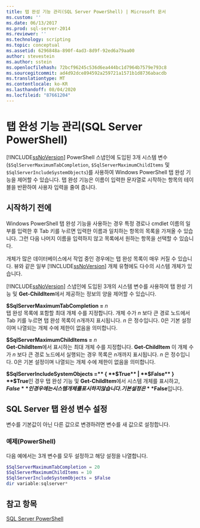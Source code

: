 ```yaml
---
title: 탭 완성 기능 관리(SQL Server PowerShell) | Microsoft 문서
ms.custom: ''
ms.date: 06/13/2017
ms.prod: sql-server-2014
ms.reviewer: ''
ms.technology: scripting
ms.topic: conceptual
ms.assetid: 6296848a-890f-4ad3-8d9f-92ed6a79aa00
author: stevestein
ms.author: sstein
ms.openlocfilehash: 72bcf96245c536d6ea444bc1d7964b7579e793c8
ms.sourcegitcommit: ad4d92dce894592a259721a1571b1d8736abacdb
ms.translationtype: MT
ms.contentlocale: ko-KR
ms.lasthandoff: 08/04/2020
ms.locfileid: "87661204"
---
```

# <a name="manage-tab-completion-sql-server-powershell"></a>탭 완성 기능 관리(SQL Server PowerShell)
  [!INCLUDE[ssNoVersion](../includes/ssnoversion-md.md)] PowerShell 스냅인에 도입된 3개 시스템 변수(`$SqlServerMaximumTabCompletion`, `$SqlServerMaximumChildItems` 및 `$SqlServerIncludeSystemObjects`)를 사용하여 Windows PowerShell 탭 완성 기능을 제어할 수 있습니다. 탭 완성 기능은 이름이 입력한 문자열로 시작하는 항목의 테이블을 반환하여 사용자 입력을 줄여 줍니다.  
  
## <a name="before-you-begin"></a>시작하기 전에  
 Windows PowerShell 탭 완성 기능을 사용하는 경우 특정 경로나 cmdlet 이름의 일부를 입력한 후 Tab 키를 누르면 입력한 이름과 일치하는 항목의 목록을 가져올 수 있습니다. 그런 다음 나머지 이름을 입력하지 않고 목록에서 원하는 항목을 선택할 수 있습니다.  
  
 개체가 많은 데이터베이스에서 작업 중인 경우에는 탭 완성 목록이 매우 커질 수 있습니다. 뷰와 같은 일부 [!INCLUDE[ssNoVersion](../includes/ssnoversion-md.md)] 개체 유형에도 다수의 시스템 개체가 있습니다.  
  
 [!INCLUDE[ssNoVersion](../includes/ssnoversion-md.md)] 스냅인에 도입된 3개의 시스템 변수를 사용하여 탭 완성 기능 및 **Get-ChildItem**에서 제공하는 정보의 양을 제어할 수 있습니다.  
  
 **$SqlServerMaximumTabCompletion =** *n*  
 탭 완성 목록에 포함할 최대 개체 수를 지정합니다. 개체 수가 *n* 보다 큰 경로 노드에서 Tab 키를 누르면 탭 완성 목록이 *n*개까지 표시됩니다. *n* 은 정수입니다. 0은 기본 설정이며 나열되는 개체 수에 제한이 없음을 의미합니다.  
  
 **$SqlServerMaximumChildItems =** *n*  
 **Get-ChildItem**에서 표시하는 최대 개체 수를 지정합니다. **Get-ChildItem** 이 개체 수가 *n* 보다 큰 경로 노드에서 실행되는 경우 목록은 *n*개까지 표시됩니다. *n* 은 정수입니다. 0은 기본 설정이며 나열되는 개체 수에 제한이 없음을 의미합니다.  
  
 **$SqlServerIncludeSystemObjects =** { **$True** | **$False** }  
 **$True**인 경우 탭 완성 기능 및 **Get-ChildItem**에서 시스템 개체를 표시하고, **$False**인 경우에는 시스템 개체를 표시하지 않습니다. 기본 설정은 **$False**입니다.  
  
## <a name="set-the-sql-server-tab-completion-variables"></a>SQL Server 탭 완성 변수 설정  
 변수를 기본값이 아닌 다른 값으로 변경하려면 변수를 새 값으로 설정합니다.  
  
### <a name="example-powershell"></a>예제(PowerShell)  
 다음 예에서는 3개 변수를 모두 설정하고 해당 설정을 나열합니다.  
  
```powershell
$SqlServerMaximumTabCompletion = 20  
$SqlServerMaximumChildItems = 10  
$SqlServerIncludeSystemObjects = $False  
dir variable:sqlserver*  
```  
  
## <a name="see-also"></a>참고 항목  
 [SQL Server PowerShell](sql-server-powershell.md)  
